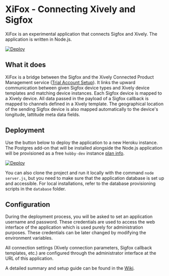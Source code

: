 # XiFox - Connecting Xively and Sigfox
XiFox is an experimental application that connects Sigfox and Xively. The application is written in Node.js.

[![Deploy](https://www.herokucdn.com/deploy/button.svg)](https://heroku.com/deploy?template=https://github.com/embee8/sigfox-xively-connector/tree/master)

## What it does
XiFox is a bridge between the Sigfox and the Xively Connected Product Management service ([Trial Account Setup](https://xively.com)). It links the upward communication between given Sigfox device types and Xively device templates and matching device instances. Each Sigfox device is mapped to a Xively device. All data passed in the payload of a Sigfox callback is mapped to channels defined in a Xively template. The geographical location of the sending Sigfox device is also mapped automatically to the device's longitude, lattitude meta data fields.

## Deployment
Use the button below to deploy the application to a new Heroku instance. The Postgres add-on that will be installed alongside the Node.js application will be provisioned as a free `hobby-dev` instance [plan info](https://devcenter.heroku.com/articles/heroku-postgres-plans).  

[![Deploy](https://www.herokucdn.com/deploy/button.svg)](https://heroku.com/deploy?template=https://github.com/embee8/sigfox-xively-connector/tree/master)

You can also clone the project and run it locally with the command `node server.js`, but you need to make sure that the application database is set up and accessible. For local installations, refer to the database provisioning scripts in the `database` folder.

## Configuration
During the deployment process, you will be asked to set an application username and password.  These credentials are used to access the web interface of the application which is used purely for administration purposes. These credentials can be later changed by modifying the environment variables.

All connection settings (Xively connection parameters, Sigfox callback templates, etc.) are configured through the administrator interface at the URL of this application.

A detailed summary and setup guide can be found in the [Wiki](https://github.com/embee8/sigfox-xively-connector/wiki).